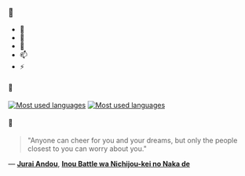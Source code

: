 ### 👋

- 🔭
- 🌱
- 💬
- 📫
- ⚡

#### 🧏

[![Most used languages](https://github-readme-stats-aynah.vercel.app/api/top-langs/?username=aynh&theme=solarized-dark&langs_count=6&layout=compact&hide_title=true)](https://github.com/anuraghazra/github-readme-stats#gh-dark-mode-only)
[![Most used languages](https://github-readme-stats-aynah.vercel.app/api/top-langs/?username=aynh&theme=solarized-light&langs_count=6&layout=compact&hide_title=true)](https://github.com/anuraghazra/github-readme-stats#gh-light-mode-only)

#### 💬

> "Anyone can cheer for you and your dreams, but only the people closest to you can worry about you."

&mdash; [**Jurai Andou**](https://myanimelist.net/character.php?q=Jurai%20Andou&cat=character), [**Inou Battle wa Nichijou-kei no Naka de**](https://myanimelist.net/search/all?q=Inou%20Battle%20wa%20Nichijou-kei%20no%20Naka%20de&cat=all)
